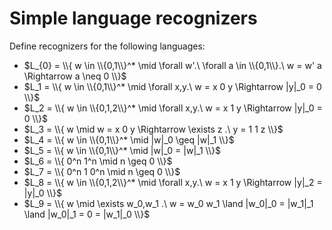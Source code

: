 # Simple language recognizers

Define recognizers for the following languages:
- $L_{0} = \\{ w \in \\{0,1\\}^* \mid \forall w'.\ \forall a \in \\{0,1\\}.\ w = w' a \Rightarrow a \neq 0 \\}$
- $L_1 = \\{ w \in \\{0,1\\}^* \mid \forall x,y.\ w = x 0 y \Rightarrow |y|_0 = 0 \\}$ 
- $L_2 = \\{ w \in \\{0,1,2\\}^* \mid \forall x,y.\ w = x 1 y \Rightarrow |y|_0 = 0 \\}$
- $L_3 = \\{ w \mid w = x 0 y \Rightarrow \exists z .\ y = 1 1 z \\}$
- $L_4 = \\{ w \in \\{0,1\\}^* \mid |w|_0 \geq |w|_1 \\}$
- $L_5 = \\{ w \in \\{0,1\\}^* \mid |w|_0 = |w|_1 \\}$
- $L_6 = \\{ 0^n 1^n \mid n \geq 0 \\}$
- $L_7 = \\{ 0^n 1 0^n \mid n \geq 0 \\}$
- $L_8 = \\{ w \in \\{0,1,2\\}^* \mid \forall x,y.\ w = x 1 y \Rightarrow |y|_2 = |y|_0 \\}$
- $L_9 = \\{ w \mid \exists w_0,w_1 .\ w = w_0 w_1 \land |w_0|_0 = |w_1|_1 \land |w_0|_1 = 0 = |w_1|_0 \\}$
